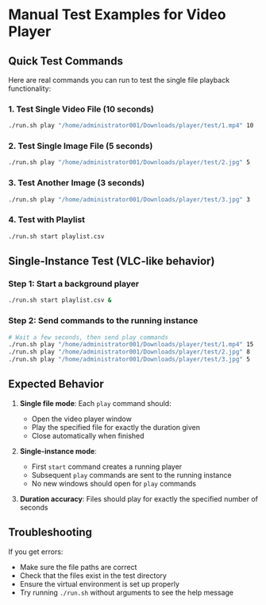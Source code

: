 # Manual Test Examples for Video Player

## Quick Test Commands

Here are real commands you can run to test the single file playback functionality:

### 1. Test Single Video File (10 seconds)
```bash
./run.sh play "/home/administrator001/Downloads/player/test/1.mp4" 10
```

### 2. Test Single Image File (5 seconds)
```bash
./run.sh play "/home/administrator001/Downloads/player/test/2.jpg" 5
```

### 3. Test Another Image (3 seconds)
```bash
./run.sh play "/home/administrator001/Downloads/player/test/3.jpg" 3
```

### 4. Test with Playlist
```bash
./run.sh start playlist.csv
```

## Single-Instance Test (VLC-like behavior)

### Step 1: Start a background player
```bash
./run.sh start playlist.csv &
```

### Step 2: Send commands to the running instance
```bash
# Wait a few seconds, then send play commands
./run.sh play "/home/administrator001/Downloads/player/test/1.mp4" 15
./run.sh play "/home/administrator001/Downloads/player/test/2.jpg" 8
./run.sh play "/home/administrator001/Downloads/player/test/3.jpg" 5
```

## Expected Behavior

1. **Single file mode**: Each `play` command should:
   - Open the video player window
   - Play the specified file for exactly the duration given
   - Close automatically when finished

2. **Single-instance mode**: 
   - First `start` command creates a running player
   - Subsequent `play` commands are sent to the running instance
   - No new windows should open for `play` commands

3. **Duration accuracy**: Files should play for exactly the specified number of seconds

## Troubleshooting

If you get errors:
- Make sure the file paths are correct
- Check that the files exist in the test directory
- Ensure the virtual environment is set up properly
- Try running `./run.sh` without arguments to see the help message
